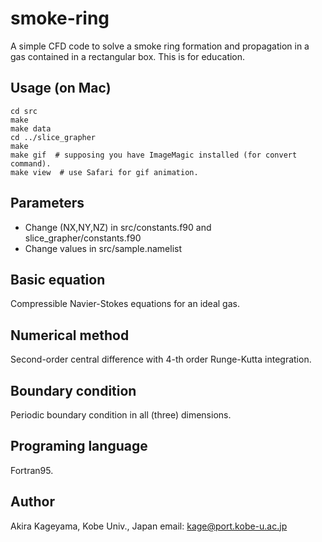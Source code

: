 # smoke-ring
A simple CFD code to solve a smoke ring formation and propagation
in a gas contained in a rectangular box. This is for education.

## Usage (on Mac)

    cd src
    make
    make data
    cd ../slice_grapher
    make
    make gif  # supposing you have ImageMagic installed (for convert command).
    make view  # use Safari for gif animation.

## Parameters

- Change (NX,NY,NZ) in src/constants.f90 and slice_grapher/constants.f90
- Change values in src/sample.namelist


## Basic equation

Compressible Navier-Stokes equations for an ideal gas.

## Numerical method

Second-order central difference with 4-th order Runge-Kutta integration.

## Boundary condition

Periodic boundary condition in all (three) dimensions.

## Programing language

Fortran95.

## Author

Akira Kageyama, Kobe Univ., Japan
 email: kage@port.kobe-u.ac.jp

